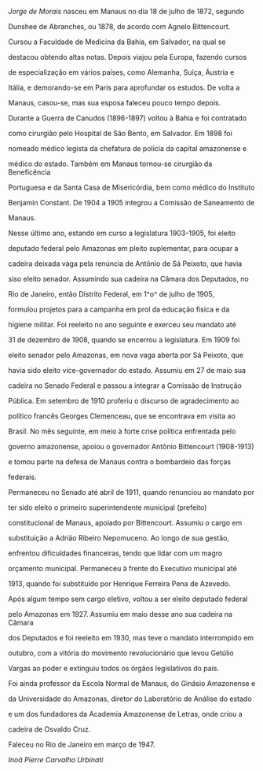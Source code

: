 

*Jorge de Morais* nasceu em Manaus no dia 18 de julho de 1872, segundo

Dunshee de Abranches, ou 1878, de acordo com Agnelo Bittencourt.



Cursou a Faculdade de Medicina da Bahia, em Salvador, na qual se

destacou obtendo altas notas. Depois viajou pela Europa, fazendo cursos

de especialização em vários países, como Alemanha, Suíça, Áustria e

Itália, e demorando-se em Paris para aprofundar os estudos. De volta a

Manaus, casou-se, mas sua esposa faleceu pouco tempo depois.



Durante a Guerra de Canudos (1896-1897) voltou à Bahia e foi contratado

como cirurgião pelo Hospital de São Bento, em Salvador. Em 1898 foi

nomeado médico legista da chefatura de polícia da capital amazonense e

médico do estado. Também em Manaus tornou-se cirurgião da Beneficência

Portuguesa e da Santa Casa de Misericórdia, bem como médico do Instituto

Benjamin Constant. De 1904 a 1905 integrou a Comissão de Saneamento de

Manaus.



Nesse último ano, estando em curso a legislatura 1903-1905, foi eleito

deputado federal pelo Amazonas em pleito suplementar, para ocupar a

cadeira deixada vaga pela renúncia de Antônio de Sá Peixoto, que havia

siso eleito senador. Assumindo sua cadeira na Câmara dos Deputados, no

Rio de Janeiro, então Distrito Federal, em 1^o^ de julho de 1905,

formulou projetos para a campanha em prol da educação física e da

higiene militar. Foi reeleito no ano seguinte e exerceu seu mandato até

31 de dezembro de 1908, quando se encerrou a legislatura. Em 1909 foi

eleito senador pelo Amazonas, em nova vaga aberta por Sá Peixoto, que

havia sido eleito vice-governador do estado. Assumiu em 27 de maio sua

cadeira no Senado Federal e passou a integrar a Comissão de Instrução

Pública. Em setembro de 1910 proferiu o discurso de agradecimento ao

político francês Georges Clemenceau, que se encontrava em visita ao

Brasil. No mês seguinte, em meio à forte crise política enfrentada pelo

governo amazonense, apoiou o governador Antônio Bittencourt (1908-1913)

e tomou parte na defesa de Manaus contra o bombardeio das forças

federais.



Permaneceu no Senado até abril de 1911, quando renunciou ao mandato por

ter sido eleito o primeiro superintendente municipal (prefeito)

constitucional de Manaus, apoiado por Bittencourt. Assumiu o cargo em

substituição a Adrião Ribeiro Nepomuceno. Ao longo de sua gestão,

enfrentou dificuldades financeiras, tendo que lidar com um magro

orçamento municipal. Permaneceu à frente do Executivo municipal até

1913, quando foi substituído por Henrique Ferreira Pena de Azevedo.



Após algum tempo sem cargo eletivo, voltou a ser eleito deputado federal

pelo Amazonas em 1927. Assumiu em maio desse ano sua cadeira na Câmara

dos Deputados e foi reeleito em 1930, mas teve o mandato interrompido em

outubro, com a vitória do movimento revolucionário que levou Getúlio

Vargas ao poder e extinguiu todos os órgãos legislativos do país.



Foi ainda professor da Escola Normal de Manaus, do Ginásio Amazonense e

da Universidade do Amazonas, diretor do Laboratório de Análise do estado

e um dos fundadores da Academia Amazonense de Letras, onde criou a

cadeira de Osvaldo Cruz.



Faleceu no Rio de Janeiro em março de 1947.



*Inoã Pierre Carvalho Urbinati*



